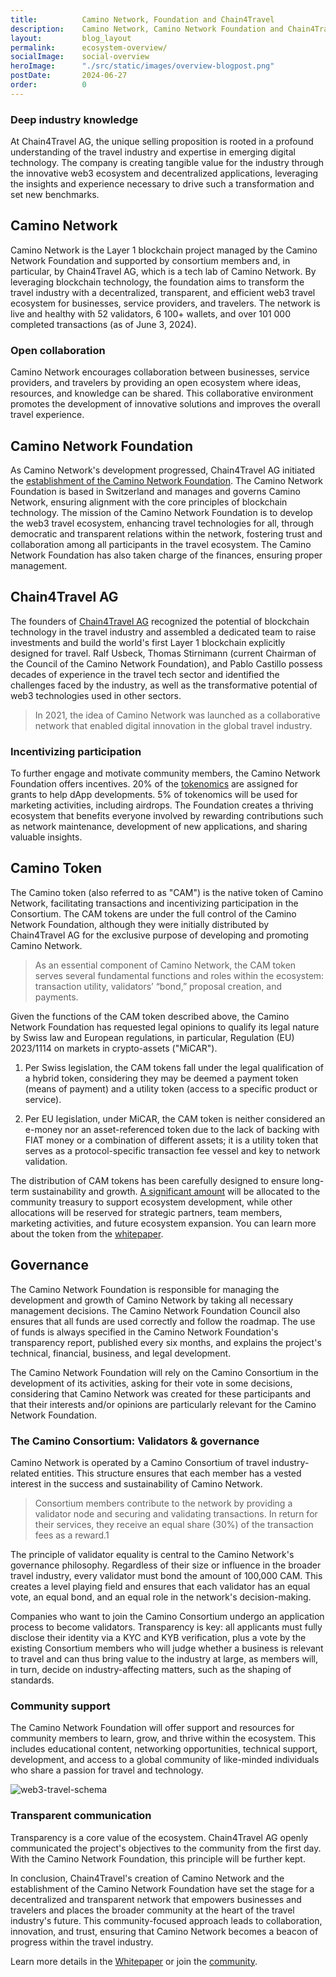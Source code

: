 ```yaml
---
title:          Camino Network, Foundation and Chain4Travel
description:    Camino Network, Camino Network Foundation and Chain4Travel are interconnected organizations working to merge blockchain technologies and the travel industry to establish healthy and efficient relations within the new web3 travel ecosystem.
layout:         blog_layout
permalink:      ecosystem-overview/
socialImage:    social-overview
heroImage:      "./src/static/images/overview-blogpost.png"
postDate:       2024-06-27
order:          0
---
```


### Deep industry knowledge

At Chain4Travel AG, the unique selling proposition is rooted in a profound understanding of the travel industry and expertise in emerging digital technology. The company is creating tangible value for the industry through the innovative web3 ecosystem and decentralized applications, leveraging the insights and experience necessary to drive such a transformation and set new benchmarks.

## Camino Network

Camino Network is the Layer 1 blockchain project managed by the Camino Network Foundation and supported by consortium members and, in particular, by Chain4Travel AG, which is a tech lab of Camino Network. By leveraging blockchain technology, the foundation aims to transform the travel industry with a decentralized, transparent, and efficient web3 travel ecosystem for businesses, service providers, and travelers. The network is live and healthy with 52 validators, 6 100+ wallets, and over 101 000 completed transactions (as of June 3, 2024).

### Open collaboration

Camino Network encourages collaboration between businesses, service providers, and travelers by providing an open ecosystem where ideas, resources, and knowledge can be shared. This collaborative environment promotes the development of innovative solutions and improves the overall travel experience.

## Camino Network Foundation

As Camino Network's development progressed, Chain4Travel AG initiated the [establishment of the Camino Network Foundation](https://www.travolution.com/news/suppliers/the-camino-network-foundation-partners-with-chain4travel-to-build-industry-first-blockchain-ecosystem/). The Camino Network Foundation is based in Switzerland and manages and governs Camino Network, ensuring alignment with the core principles of blockchain technology. The mission of the Camino Network Foundation is to develop the web3 travel ecosystem, enhancing travel technologies for all, through democratic and transparent relations within the network, fostering trust and collaboration among all participants in the travel ecosystem. The Camino Network Foundation has also taken charge of the finances, ensuring proper management.

## Chain4Travel AG

The founders of [Chain4Travel AG](https://chain4travel.com/) recognized the potential of blockchain technology in the travel industry and assembled a dedicated team to raise investments and build the world's first Layer 1 blockchain explicitly designed for travel. Ralf Usbeck, Thomas Stirnimann (current Chairman of the Council of the Camino Network Foundation), and Pablo Castillo possess decades of experience in the travel tech sector and identified the challenges faced by the industry, as well as the transformative potential of web3 technologies used in other sectors.

> In 2021, the idea of Camino Network was launched as a collaborative network that enabled digital innovation in the global travel industry.

### Incentivizing participation

To further engage and motivate community members, the Camino Network Foundation offers incentives. 20% of the [tokenomics](https://camino.network/ecosystem/) are assigned for grants to help dApp developments. 5% of tokenomics will be used for marketing activities, including airdrops. The Foundation creates a thriving ecosystem that benefits everyone involved by rewarding contributions such as network maintenance, development of new applications, and sharing valuable insights.

## Camino Token

The Camino token (also referred to as "CAM") is the native token of Camino Network, facilitating transactions and incentivizing participation in the Consortium. The CAM tokens are under the full control of the Camino Network Foundation, although they were initially distributed by Chain4Travel AG for the exclusive purpose of developing and promoting Camino Network.

> As an essential component of Camino Network, the CAM token serves several fundamental functions and roles within the ecosystem: transaction utility, validators’ “bond,” proposal creation, and payments.

Given the functions of the CAM token described above, the Camino Network Foundation has requested legal opinions to qualify its legal nature by Swiss law and European regulations, in particular, Regulation (EU) 2023/1114 on markets in crypto-assets ("MiCAR").

1. Per Swiss legislation, the CAM tokens fall under the legal qualification of a hybrid token, considering they may be deemed a payment token (means of payment) and a utility token (access to a specific product or service).

2. Per EU legislation, under MiCAR, the CAM token is neither considered an e-money nor an asset-referenced token due to the lack of backing with FIAT money or a combination of different assets; it is a utility token that serves as a protocol-specific transaction fee vessel and key to network validation.

The distribution of CAM tokens has been carefully designed to ensure long-term sustainability and growth. [A significant amount](https://camino.network/ecosystem/) will be allocated to the community treasury to support ecosystem development, while other allocations will be reserved for strategic partners, team members, marketing activities, and future ecosystem expansion. You can learn more about the token from the [whitepaper](https://camino.network/static/docs/Camino_Network_Whitepaper.pdf#view=fit).


## Governance

The Camino Network Foundation is responsible for managing the development and growth of Camino Network by taking all necessary management decisions. The Camino Network Foundation Council also ensures that all funds are used correctly and follow the roadmap. The use of funds is always specified in the Camino Network Foundation's transparency report, published every six months, and explains the project's technical, financial, business, and legal development.

The Camino Network Foundation will rely on the Camino Consortium in the development of its activities, asking for their vote in some decisions, considering that Camino Network was created for these participants and that their interests and/or opinions are particularly relevant for the Camino Network Foundation.

### The Camino Consortium: Validators & governance

Camino Network is operated by a Camino Consortium of travel industry-related entities. This structure ensures that each member has a vested interest in the success and sustainability of Camino Network.

> Consortium members contribute to the network by providing a validator node and securing and validating transactions. In return for their services, they receive an equal share (30%) of the transaction fees as a reward.1

The principle of validator equality is central to the Camino Network's governance philosophy. Regardless of their size or influence in the broader travel industry, every validator must bond the amount of 100,000 CAM. This creates a level playing field and ensures that each validator has an equal vote, an equal bond, and an equal role in the network's decision-making.

Companies who want to join the Camino Consortium undergo an application process to become validators. Transparency is key: all applicants must fully disclose their identity via a KYC and KYB verification, plus a vote by the existing Consortium members who will judge whether a business is relevant to travel and can thus bring value to the industry at large, as members will, in turn, decide on industry-affecting matters, such as the shaping of standards.

### Community support

The Camino Network Foundation will offer support and resources for community members to learn, grow, and thrive within the ecosystem. This includes educational content, networking opportunities, technical support, development, and access to a global community of like-minded individuals who share a passion for travel and technology.

![web3-travel-schema](/static/images/web3-travel-schema.png)

### Transparent communication

Transparency is a core value of the ecosystem. Chain4Travel AG openly communicated the project's objectives to the community from the first day. With the Camino Network Foundation, this principle will be further kept.

In conclusion, Chain4Travel's creation of Camino Network and the establishment of the Camino Network Foundation have set the stage for a decentralized and transparent network that empowers businesses and travelers and places the broader community at the heart of the travel industry's future. This community-focused approach leads to collaboration, innovation, and trust, ensuring that Camino Network becomes a beacon of progress within the travel industry.

Learn more details in the [Whitepaper](https://camino.network/static/docs/Camino_Network_Whitepaper.pdf#view=fit) or join the [community](https://bento.me/caminonetwork).

